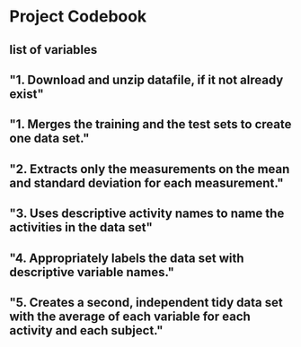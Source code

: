 # Project Codebook

## list of variables


## "1. Download and unzip datafile, if it not already exist" 
## "1. Merges the training and the test sets to create one data set."
## "2. Extracts only the measurements on the mean and standard deviation for each measurement."
## "3. Uses descriptive activity names to name the activities in the data set"
## "4. Appropriately labels the data set with descriptive variable names."
## "5. Creates a second, independent tidy data set with the average of each variable for each activity and each subject."

